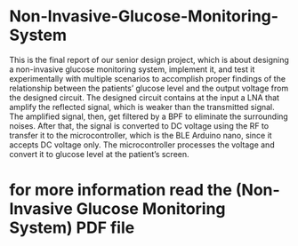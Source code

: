 # Non-Invasive-Glucose-Monitoring-System
This is the final report of our senior design project, which is about designing a non-invasive glucose monitoring system, implement it, and test it experimentally with multiple scenarios to accomplish proper findings of the relationship between the patients’ glucose level and the output voltage from the designed circuit. The designed circuit contains at the input a LNA that amplify the reflected signal, which is weaker than the transmitted signal. The amplified signal, then, get filtered by a BPF to eliminate the surrounding noises. After that, the signal is converted to DC voltage using the RF to transfer it to the microcontroller, which is the BLE Arduino nano, since it accepts DC voltage only. The microcontroller processes the voltage and convert it to glucose level at the patient’s screen. 

# for more information read the (Non-Invasive Glucose Monitoring System) PDF file
